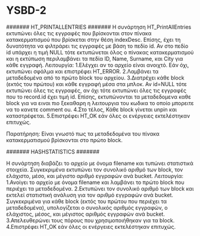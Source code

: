 # YSBD-2



####### HT_PRINTALLENTRIES #######
Η συνάρτηση HT_PrintAllEntries εκτυπώνει όλες τις εγγραφές που βρίσκονται στον πίνακα κατακερματισμού που βρίσκεται στην θέση indexDesc. Επίσης, έχει τη δυνατότητα να φιλτράρει τις εγγραφές με βάση το πεδίο id. Αν στο πεδίο id υπάρχει η τιμή NULL τότε εκτυπώνεται όλος ο πίνακας κατακερματισμού και η εκτύπωση περιλαμβάνει τα πεδία ID, Name, Surname, και City για κάθε εγγραφή. 
Λειτουργία:
1.Ελέγχει αν το αρχείο είναι ανοιχτό. Εάν όχι, εκτυπώνει σφάλμα και επιστρέφει HT_ERROR.
2.Λαμβάνει τα μεταδεδομένα από το πρώτο block του αρχείου.
3.Διατρέχει κάθε block (εκτός του πρώτου) και κάθε εγγραφή μέσα στα μπλοκ. Αν id=NULL τότε εκτυπώνει όλες τις εγγραφές, αν όχι τότε εκτυπώνει όλες τις εγγραφές που το record.id έχει τιμή id. Επίσης, εκτυπώνονται τα μεταδεδομενα καθε block για να ειναι πιο ξεκαθαρη η λειτουργια του κωδικα το οποίο μπορειτε να το κανετε comment ou. 
4.Στο τέλος, Κάθε block γίνεται unpin και καταστρέφεται.
5.Επιστρέφει HT_OK εάν όλες οι ενέργειες εκτελέστηκαν επιτυχώς.

Παρατήρηση: Είναι γνωστό πως τα μεταδεδομένα του πίνακα κατακερματισμού βρίσκονται στο πρώτο block.

####### HASHSTATISTICS #######


Η συνάρτηση διαβάζει το αρχείο με όνομα filename και τυπώνει στατιστικά στοιχεία. Συγκεκριμένα εκτυπώνει τον συνολικό αριθμό των block, τον ελάχιστο, μέσο, και μέγιστο αριθμό εγγραφών ανά bucket.
Λειτουργία:
1.Ανοίγει το αρχείο με όνομα filename και λαμβάνει το πρώτο block που περιέχει τα μεταδεδομένα.
2.Εκτυπώνει τον συνολικό αριθμό των block και εκτελεί στατιστική ανάλυση για τον αριθμό εγγραφών ανά bucket. Συγκεκριμένα για κάθε block (εκτός του πρώτου που περιέχει τα μεταδεδομένα), υπολογίζεται ο συνολικός αριθμός εγγραφών, ο ελάχιστος, μέσος, και μέγιστος αριθμός εγγραφών ανά bucket.
3.Απελευθερώνει τους πόρους που χρησιμοποιήθηκαν για τα block.
4.Επιστρέφει HT_OK εάν όλες οι ενέργειες εκτελέστηκαν επιτυχώς.
